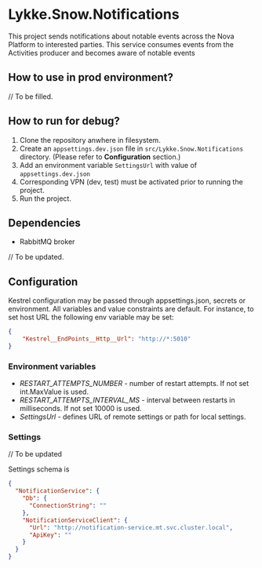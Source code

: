 # Lykke.Snow.Notifications
This project sends notifications about notable events across the Nova Platform to interested parties. 
This service consumes events from the Activities producer and becomes aware of notable events

## How to use in prod environment?
// To be filled. 

## How to run for debug?

1. Clone the repository anwhere in filesystem.
2. Create an `appsettings.dev.json` file in `src/Lykke.Snow.Notifications` directory. (Please refer to **Configuration** section.)
3. Add an environment variable `SettingsUrl` with value of `appsettings.dev.json`
4. Corresponding VPN (dev, test) must be activated prior to running the project.
5. Run the project.

## Dependencies

- RabbitMQ broker

// To be updated. 

## Configuration

Kestrel configuration may be passed through appsettings.json, secrets or environment.
All variables and value constraints are default. For instance, to set host URL the following env variable may be set:

```json
{
    "Kestrel__EndPoints__Http__Url": "http://*:5010"
}
```

### Environment variables ###

* *RESTART_ATTEMPTS_NUMBER* - number of restart attempts. If not set int.MaxValue is used.
* *RESTART_ATTEMPTS_INTERVAL_MS* - interval between restarts in milliseconds. If not set 10000 is used.
* *SettingsUrl* - defines URL of remote settings or path for local settings.

### Settings ###

// To be updated

Settings schema is

```json
{
  "NotificationService": {
    "Db": {
      "ConnectionString": ""
    },
    "NotificationServiceClient": {
      "Url": "http://notification-service.mt.svc.cluster.local",
      "ApiKey": ""
    }
  }
}
```



